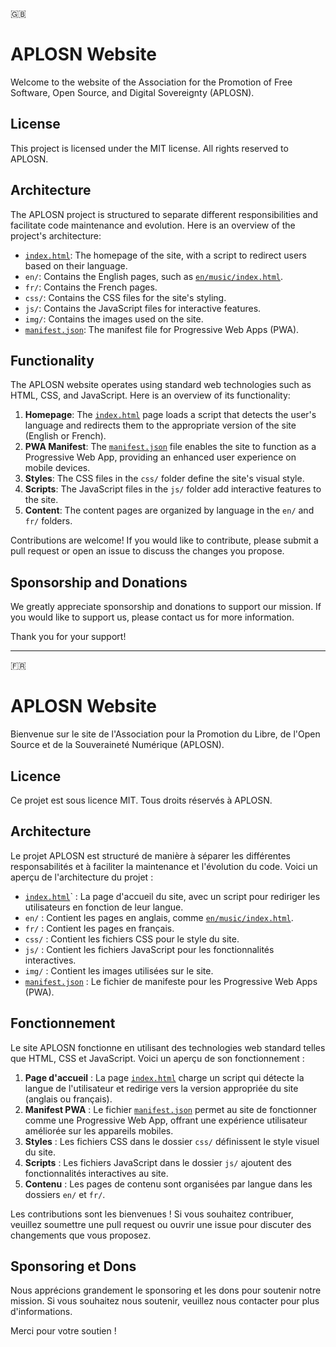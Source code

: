 🇬🇧
# APLOSN Website

Welcome to the website of the Association for the Promotion of Free Software, Open Source, and Digital Sovereignty (APLOSN).

## License

This project is licensed under the MIT license. All rights reserved to APLOSN.

## Architecture
The APLOSN project is structured to separate different responsibilities and facilitate code maintenance and evolution. Here is an overview of the project's architecture:

- [`index.html`](./index.html): The homepage of the site, with a script to redirect users based on their language.
- `en/`: Contains the English pages, such as [`en/music/index.html`](./en/music/index.html).
- `fr/`: Contains the French pages.
- `css/`: Contains the CSS files for the site's styling.
- `js/`: Contains the JavaScript files for interactive features.
- `img/`: Contains the images used on the site.
- [`manifest.json`](./manifest.json): The manifest file for Progressive Web Apps (PWA).

## Functionality
The APLOSN website operates using standard web technologies such as HTML, CSS, and JavaScript. Here is an overview of its functionality:

1. **Homepage**: The [`index.html`](./index.html) page loads a script that detects the user's language and redirects them to the appropriate version of the site (English or French).
2. **PWA Manifest**: The [`manifest.json`](./manifest.json) file enables the site to function as a Progressive Web App, providing an enhanced user experience on mobile devices.
3. **Styles**: The CSS files in the `css/` folder define the site's visual style.
4. **Scripts**: The JavaScript files in the `js/` folder add interactive features to the site.
5. **Content**: The content pages are organized by language in the `en/` and `fr/` folders.

Contributions are welcome! If you would like to contribute, please submit a pull request or open an issue to discuss the changes you propose.

## Sponsorship and Donations

We greatly appreciate sponsorship and donations to support our mission. If you would like to support us, please contact us for more information.

Thank you for your support!

---
🇫🇷

# APLOSN Website

Bienvenue sur le site de l'Association pour la Promotion du Libre, de l'Open Source et de la Souveraineté Numérique (APLOSN).

## Licence

Ce projet est sous licence MIT. Tous droits réservés à APLOSN.

## Architecture
Le projet APLOSN est structuré de manière à séparer les différentes responsabilités et à faciliter la maintenance et l'évolution du code. Voici un aperçu de l'architecture du projet :

- [`index.html`](./index.html)` : La page d'accueil du site, avec un script pour rediriger les utilisateurs en fonction de leur langue.
- `en/` : Contient les pages en anglais, comme [`en/music/index.html`](./en/music/index.html).
- `fr/` : Contient les pages en français.
- `css/` : Contient les fichiers CSS pour le style du site.
- `js/` : Contient les fichiers JavaScript pour les fonctionnalités interactives.
- `img/` : Contient les images utilisées sur le site.
- [`manifest.json`](./manifest.json) : Le fichier de manifeste pour les Progressive Web Apps (PWA).

## Fonctionnement
Le site APLOSN fonctionne en utilisant des technologies web standard telles que HTML, CSS et JavaScript. Voici un aperçu de son fonctionnement :

1. **Page d'accueil** : La page [`index.html`](./index.html) charge un script qui détecte la langue de l'utilisateur et redirige vers la version appropriée du site (anglais ou français).
2. **Manifest PWA** : Le fichier [`manifest.json`](./manifest.json) permet au site de fonctionner comme une Progressive Web App, offrant une expérience utilisateur améliorée sur les appareils mobiles.
3. **Styles** : Les fichiers CSS dans le dossier `css/` définissent le style visuel du site.
4. **Scripts** : Les fichiers JavaScript dans le dossier `js/` ajoutent des fonctionnalités interactives au site.
5. **Contenu** : Les pages de contenu sont organisées par langue dans les dossiers `en/` et `fr/`.


Les contributions sont les bienvenues ! Si vous souhaitez contribuer, veuillez soumettre une pull request ou ouvrir une issue pour discuter des changements que vous proposez.

## Sponsoring et Dons

Nous apprécions grandement le sponsoring et les dons pour soutenir notre mission. Si vous souhaitez nous soutenir, veuillez nous contacter pour plus d'informations.

Merci pour votre soutien !